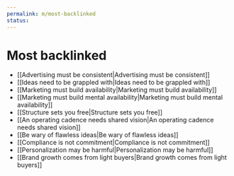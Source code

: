 ```yaml
---
permalink: m/most-backlinked
status: 
---
```

# Most backlinked

- [[Advertising must be consistent|Advertising must be consistent]]
- [[Ideas need to be grappled with|Ideas need to be grappled with]]
- [[Marketing must build availability|Marketing must build availability]]
- [[Marketing must build mental availability|Marketing must build mental availability]]
- [[Structure sets you free|Structure sets you free]]
- [[An operating cadence needs shared vision|An operating cadence needs shared vision]]
- [[Be wary of flawless ideas|Be wary of flawless ideas]]
- [[Compliance is not commitment|Compliance is not commitment]]
- [[Personalization may be harmful|Personalization may be harmful]]
- [[Brand growth comes from light buyers|Brand growth comes from light buyers]]
